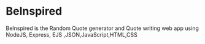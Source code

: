 # BeInspired
BeInspired is the Random Quote generator and Quote writing web app using NodeJS, Express, EJS ,JSON,JavaScript,HTML,CSS
